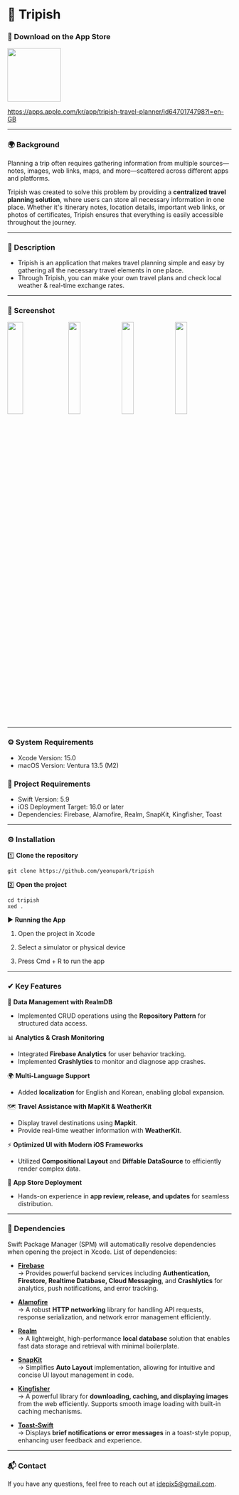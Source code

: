 # 🐠 Tripish

### 🤳 Download on the App Store
<a href="https://apps.apple.com/kr/app/tripish-travel-planner/id6470174798?l=en-GB">
    <img src="https://github.com/user-attachments/assets/bb6ccaa8-e578-4d85-8822-27a8d08427b8" width="120">
</a>

https://apps.apple.com/kr/app/tripish-travel-planner/id6470174798?l=en-GB  

--- 
### 🌍 Background
Planning a trip often requires gathering information from multiple sources—notes, images, web links, maps, and more—scattered across different apps and platforms.

Tripish was created to solve this problem by providing a **centralized travel planning solution**, where users can store all necessary information in one place. Whether it's itinerary notes, location details, important web links, or photos of certificates, Tripish ensures that everything is easily accessible throughout the journey.

---
### 📝 Description
- Tripish is an application that makes travel planning simple and easy by gathering all the necessary travel elements in one place. 
- Through Tripish, you can make your own travel plans and check local weather & real-time exchange rates.
---
### 📱 Screenshot
<img src = "https://github.com/yeonupark/HelloWorld/assets/130972950/0b202e44-4ebf-4ac6-8fda-72e2a2f73c99" width="26.5%" height="23%">
<img src = "https://github.com/yeonupark/HelloWorld/assets/130972950/f198cfed-90e6-44a1-b4c6-4da2f57279a6" width="23%" height="23%">
<img src = "https://github.com/yeonupark/HelloWorld/assets/130972950/57e3e4d8-c109-4147-9b85-79550832b90a" width="23%" height="23%">
<img src = "https://github.com/yeonupark/HelloWorld/assets/130972950/183a7d0b-f207-4274-af31-46260c679c42" width="23%" height="23%">

---
### ⚙️ System Requirements
- Xcode Version: 15.0
- macOS Version: Ventura 13.5 (M2)

### 🔧 Project Requirements
- Swift Version: 5.9
- iOS Deployment Target: 16.0 or later
- Dependencies: Firebase, Alamofire, Realm, SnapKit, Kingfisher, Toast
  
---
### ⚙️ Installation

1️⃣ **Clone the repository**
```
git clone https://github.com/yeonupark/tripish
```
2️⃣ **Open the project**
```
cd tripish
xed .
``` 

▶️ **Running the App**

1. Open the project in Xcode

2. Select a simulator or physical device

3. Press Cmd + R to run the app

---
### ✔ Key Features

📂 **Data Management with RealmDB**    
- Implemented CRUD operations using the **Repository Pattern** for structured data access.   
    
📊 **Analytics & Crash Monitoring**      
- Integrated **Firebase Analytics** for user behavior tracking.     
- Implemented **Crashlytics** to monitor and diagnose app crashes.     
    
🌍 **Multi-Language Support**    
- Added **localization** for English and Korean, enabling global expansion.    
    
🗺️ **Travel Assistance with MapKit & WeatherKit**    
- Display travel destinations using **Mapkit**.    
- Provide real-time weather information with **WeatherKit**.    
    
⚡ **Optimized UI with Modern iOS Frameworks**    
- Utilized **Compositional Layout** and **Diffable DataSource** to efficiently render complex data.  
      
📱 **App Store Deployment**    
- Hands-on experience in **app review, release, and updates** for seamless distribution.    


---

### 🔗 Dependencies  
Swift Package Manager (SPM) will automatically resolve dependencies when opening the project in Xcode. List of dependencies:

- **[Firebase](https://github.com/firebase/firebase-ios-sdk)**  
  → Provides powerful backend services including **Authentication, Firestore, Realtime Database, Cloud Messaging**, and **Crashlytics** for analytics, push notifications, and error tracking.  

- **[Alamofire](https://github.com/Alamofire/Alamofire)**  
  → A robust **HTTP networking** library for handling API requests, response serialization, and network error management efficiently.  

- **[Realm](https://github.com/realm/realm-swift)**  
  → A lightweight, high-performance **local database** solution that enables fast data storage and retrieval with minimal boilerplate.  

- **[SnapKit](https://github.com/SnapKit/SnapKit)**  
  → Simplifies **Auto Layout** implementation, allowing for intuitive and concise UI layout management in code.  

- **[Kingfisher](https://github.com/onevcat/Kingfisher)**  
  → A powerful library for **downloading, caching, and displaying images** from the web efficiently. Supports smooth image loading with built-in caching mechanisms.  

- **[Toast-Swift](https://github.com/scalessec/Toast-Swift.git)**  
  → Displays **brief notifications or error messages** in a toast-style popup, enhancing user feedback and experience.  


---

### 📬 Contact

If you have any questions, feel free to reach out at [idepix5@gmail.com](mailto:idepix5@gmail.com).



